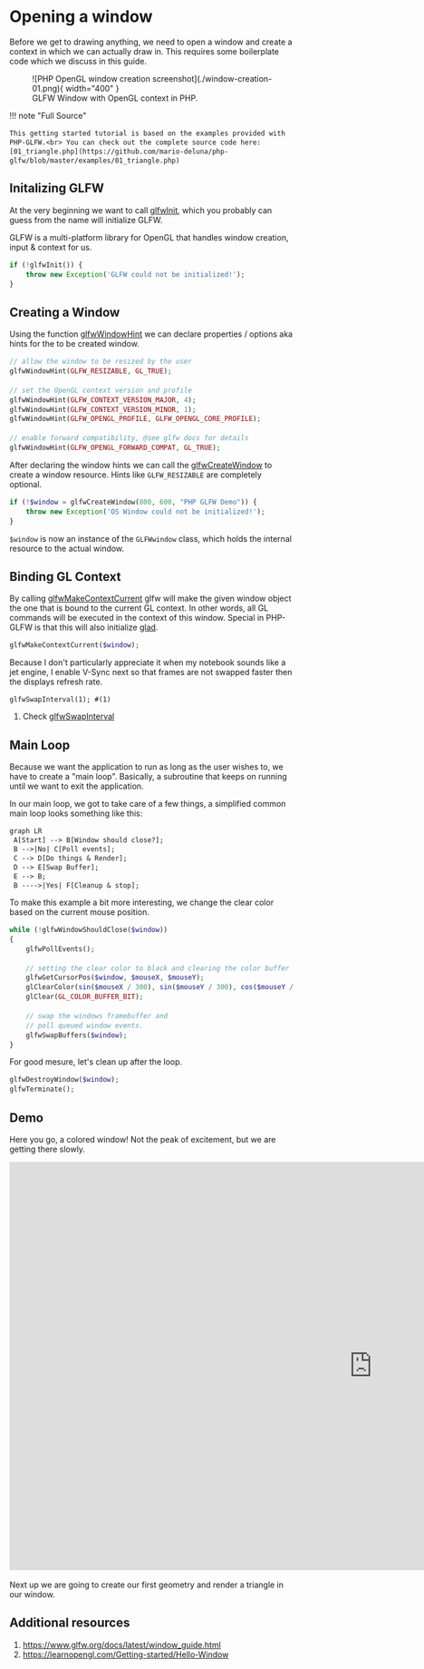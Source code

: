# Opening a window

Before we get to drawing anything, we need to open a window and create a context in which we can actually draw in. This requires some boilerplate code which we discuss in this guide.

<figure markdown>
  ![PHP OpenGL window creation screenshot](./window-creation-01.png){ width="400" }
  <figcaption>GLFW Window with OpenGL context in PHP.</figcaption>
</figure>

!!! note "Full Source"

    This getting started tutorial is based on the examples provided with PHP-GLFW.<br> You can check out the complete source code here: [01_triangle.php](https://github.com/mario-deluna/php-glfw/blob/master/examples/01_triangle.php)


## Initalizing GLFW 

At the very beginning we want to call [glfwInit](./../API/GLFW/glfwInit.md), which you probably can guess from the name will initialize GLFW. 

GLFW is a multi-platform library for OpenGL that handles window creation, input & context for us.

```php
if (!glfwInit()) {
    throw new Exception('GLFW could not be initialized!');
}
```

## Creating a Window

Using the function [glfwWindowHint](./../API/GLFW/glfwWindowHint.md) we can declare properties / options aka hints for the to be created window.

```php
// allow the window to be resized by the user
glfwWindowHint(GLFW_RESIZABLE, GL_TRUE);

// set the OpenGL context version and profile 
glfwWindowHint(GLFW_CONTEXT_VERSION_MAJOR, 4);
glfwWindowHint(GLFW_CONTEXT_VERSION_MINOR, 1);
glfwWindowHint(GLFW_OPENGL_PROFILE, GLFW_OPENGL_CORE_PROFILE);

// enable forward compatibility, @see glfw docs for details
glfwWindowHint(GLFW_OPENGL_FORWARD_COMPAT, GL_TRUE);
```

After declaring the window hints we can call the [glfwCreateWindow](./../API/GLFW/glfwCreateWindow.md) to create a window resource. Hints like `GLFW_RESIZABLE` are completely optional.

```php 
if (!$window = glfwCreateWindow(800, 600, "PHP GLFW Demo")) {
    throw new Exception('OS Window could not be initialized!');
}
```

`$window` is now an instance of the `GLFWwindow` class, which holds the internal resource to the actual window.

## Binding GL Context

By calling [glfwMakeContextCurrent](./../API/GLFW/glfwMakeContextCurrent.md) glfw will make the given window object the one that is bound to the current GL context.
In other words, all GL commands will be executed in the context of this window. Special in PHP-GLFW is that this will also initialize [glad](https://github.com/Dav1dde/glad).

```php
glfwMakeContextCurrent($window);
```

Because I don't particularly appreciate it when my notebook sounds like a jet engine, I enable V-Sync next so that frames are not swapped faster
then the displays refresh rate.

```{ .php .annotate }
glfwSwapInterval(1); #(1)
```

1.  Check [glfwSwapInterval](./../API/GLFW/glfwSwapInterval.md) 


## Main Loop

Because we want the application to run as long as the user wishes to, we have to create a "main loop". 
Basically, a subroutine that keeps on running until we want to exit the application.

In our main loop, we got to take care of a few things, a simplified common main loop looks something like this:

```mermaid
graph LR
 A[Start] --> B[Window should close?];
 B -->|No| C[Poll events];
 C --> D[Do things & Render];
 D --> E[Swap Buffer];
 E --> B;
 B ---->|Yes| F[Cleanup & stop];
```

To make this example a bit more interesting, we change the clear color based on the current mouse position.

```php
while (!glfwWindowShouldClose($window))
{
    glfwPollEvents();
    
    // setting the clear color to black and clearing the color buffer
    glfwGetCursorPos($window, $mouseX, $mouseY);
    glClearColor(sin($mouseX / 300), sin($mouseY / 300), cos($mouseY / 300), 1);
    glClear(GL_COLOR_BUFFER_BIT);

    // swap the windows framebuffer and
    // poll queued window events.
    glfwSwapBuffers($window);
}
```

For good mesure, let's clean up after the loop.

```php
glfwDestroyWindow($window);
glfwTerminate();
```

## Demo 

Here you go, a colored window! Not the peak of excitement, but we are getting there slowly.

<div class="video-wrapper">
 <iframe width="1280" height="720" src="https://www.youtube-nocookie.com/embed/kjKIdooEUH0" frameborder="0" allowfullscreen></iframe>
</div>

Next up we are going to create our first geometry and render a triangle in our window.


## Additional resources 

 1. https://www.glfw.org/docs/latest/window_guide.html
 2. https://learnopengl.com/Getting-started/Hello-Window